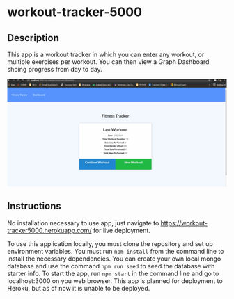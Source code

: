 # workout-tracker-5000

## Description

This app is a workout tracker in which you can enter any workout, or multiple exercises per workout. You can then view a Graph Dashboard shoing progress from day to day.

![workout-tracker-500-walkthrough](./workout-tracker-5000.gif)

## Instructions

No installation necessary to use app, just navigate to https://workout-tracker5000.herokuapp.com/ for live deployment.


To use this application locally, you must clone the repository and set up environment variables. You must run `npm install` from the command line to install the necessary dependencies. You can create your own local mongo database and use the command `npm run seed` to seed the database with starter info. To start the app, run `npm start` in the command line and go to localhost:3000 on you web browser.  This app is planned for deployment to Heroku, but as of now it is unable to be deployed.


